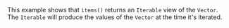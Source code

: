 This example shows that `items()` returns an `Iterable` view of the `Vector`. The `Iterable` will produce the values of the `Vector` at the time it's iterated.

